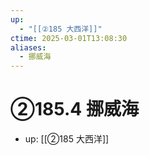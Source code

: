 ```yaml
---
up:
  - "[[②185 大西洋]]"
ctime: 2025-03-01T13:08:30
aliases:
  - 挪威海
---
```


# ②185.4 挪威海

- up: [[②185 大西洋]]
